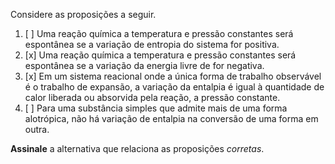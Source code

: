Considere as proposições a seguir.

1. [ ] Uma reação química a temperatura e pressão constantes será espontânea se a variação de entropia do sistema for positiva.
2. [x] Uma reação química a temperatura e pressão constantes será espontânea se a variação da energia livre de for negativa.
3. [x] Em um sistema reacional onde a única forma de trabalho observável é o trabalho de expansão, a variação da entalpia é igual à quantidade de calor liberada ou absorvida pela reação, a pressão constante.
4. [ ] Para uma substância simples que admite mais de uma forma alotrópica, não há variação de entalpia na conversão de uma forma em outra.

**Assinale** a alternativa que relaciona as proposições *corretas*.
